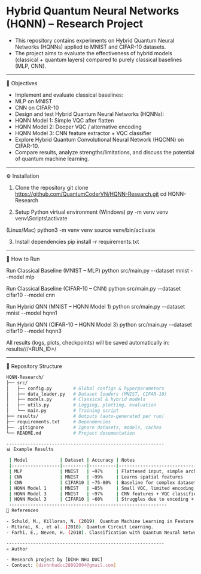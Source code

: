# Hybrid Quantum Neural Networks (HQNN) – Research Project
 
- This repository contains experiments on Hybrid Quantum Neural Networks (HQNNs) applied to MNIST and CIFAR-10 datasets.
- The project aims to evaluate the effectiveness of hybrid models (classical + quantum layers) compared to purely classical baselines (MLP, CNN).
-----------------------------------------------------------
📌 Objectives

- Implement and evaluate classical baselines:
- MLP on MNIST
- CNN on CIFAR-10
- Design and test Hybrid Quantum Neural Networks (HQNNs):
- HQNN Model 1: Simple VQC after flatten
- HQNN Model 2: Deeper VQC / alternative encoding
- HQNN Model 3: CNN feature extractor + VQC classifier
- Explore Hybrid Quantum Convolutional Neural Network (HQCNN) on CIFAR-10.
- Compare results, analyze strengths/limitations, and discuss the potential of quantum machine learning.
-----------------------------------------------------------
⚙️ Installation

1. Clone the repository
git clone https://github.com/QuantumCoderVN/HQNN-Research.git
cd HQNN-Research

2. Setup Python virtual environment
(Windows)
py -m venv venv
venv\Scripts\activate

(Linux/Mac)
python3 -m venv venv
source venv/bin/activate

3. Install dependencies
pip install -r requirements.txt
-----------------------------------------------------------
🚀 How to Run

Run Classical Baseline (MNIST – MLP)
python src/main.py --dataset mnist --model mlp

Run Classical Baseline (CIFAR-10 – CNN)
python src/main.py --dataset cifar10 --model cnn

Run Hybrid QNN (MNIST – HQNN Model 1)
python src/main.py --dataset mnist --model hqnn1

Run Hybrid QNN (CIFAR-10 – HQNN Model 3)
python src/main.py --dataset cifar10 --model hqnn3

All results (logs, plots, checkpoints) will be saved automatically in:
results/<DATASET>/<MODEL>/<RUN_ID>/

-----------------------------------------------------------
📂 Repository Structure

```bash
HQNN-Research/
├── src/
│   ├── config.py        # Global configs & hyperparameters
│   ├── data_loader.py   # Dataset loaders (MNIST, CIFAR-10)
│   ├── models.py        # Classical & hybrid models
│   ├── utils.py         # Logging, plotting, evaluation
│   └── main.py          # Training script
├── results/             # Outputs (auto-generated per run)
├── requirements.txt     # Dependencies
├── .gitignore           # Ignore datasets, models, caches
└── README.md            # Project documentation

-----------------------------------------------------------
📊 Example Results

 | Model            | Dataset | Accuracy | Notes                          |
 |------------------|---------|----------|--------------------------------|
 | MLP              | MNIST   | ~97%     | Flattened input, simple arch. |
 | CNN              | MNIST   | ~99%     | Learns spatial features        |
 | CNN              | CIFAR10 | ~75-80%  | Baseline for complex dataset   |
 | HQNN Model 1     | MNIST   | ~85%     | Small VQC, limited encoding    |
 | HQNN Model 3     | MNIST   | ~97%     | CNN features + VQC classifier  |
 | HQNN Model 3     | CIFAR10 | ~60%     | Struggles due to encoding + barren plateau |
 -----------------------------------------------------------
📖 References

- Schuld, M., Killoran, N. (2019). Quantum Machine Learning in Feature Hilbert Spaces.
- Mitarai, K., et al. (2018). Quantum Circuit Learning.
- Farhi, E., Neven, H. (2018). Classification with Quantum Neural Networks on Near Term Processors.

-----------------------------------------------------------
✍️ Author

- Research project by [DINH NHU DUC]
- Contact: [dinhnhuduc28092004@gmail.com]
